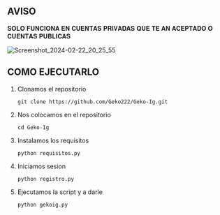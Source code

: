 ## AVISO
 𝐒𝐎𝐋𝐎 𝐅𝐔𝐍𝐂𝐈𝐎𝐍𝐀 𝐄𝐍 𝐂𝐔𝐄𝐍𝐓𝐀𝐒 𝐏𝐑𝐈𝐕𝐀𝐃𝐀𝐒 𝐐𝐔𝐄 𝐓𝐄 𝐀𝐍 𝐀𝐂𝐄𝐏𝐓𝐀𝐃𝐎 𝐎 𝐂𝐔𝐄𝐍𝐓𝐀𝐒 𝐏𝐔𝐁𝐋𝐈𝐂𝐀𝐒

![Screenshot_2024-02-22_20_25_55](https://github.com/Geko222/Geko-Ig/assets/110772386/17af34b3-620f-4d22-85fc-47812b76a3b7)

 ## COMO EJECUTARLO
1. Clonamos el repositorio
   
   	`git clone https://github.com/Geko222/Geko-Ig.git`

2. Nos colocamos en el repositorio
   
   `cd Geko-Ig`
   
3. Instalamos los requisitos
   
   	`python requisitos.py`
   
4. Iniciamos sesion
   
   	`python registro.py`
   
5. Ejecutamos la script y a darle
   
   	`python gekoig.py`
